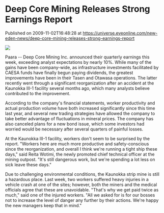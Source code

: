 # Deep Core Mining Releases Strong Earnings Report
Published on 2009-11-02T16:48:28 at https://universe.eveonline.com/new-eden-news/deep-core-mining-releases-strong-earnings-report

![](http://www.eve-mercury.net/images/mercurybanner.png)  
  
Paara -- Deep Core Mining Inc. announced their quarterly earnings this week, exceeding analyst expectations by nearly 10%.  While many of the gains have been company-wide, as infrastructure investments facilitated by CAESA funds have finally begun paying dividends, the greatest improvements have been in their Tasen and Otawasa operations.  The latter recently went through a significant reorganization after an accident at the Kaunokka III-1 facility several months ago, which many analysts believe contributed to the improvement.

According to the company's financial statements, worker productivity and actual production volume have both increased significantly since this time last year, and several new trading strategies have allowed the company to take better advantage of fluctuations in mineral prices.  The company has also canceled plans for a new bond issue, which some investors had worried would be necessary after several quarters of painful losses.

At the Kaunokka III-1 facility, workers don't seem to be surprised by the report.  "Workers here are much more productive and safety-conscious since the reorganization, and overall I think we're running a tight ship these days," said Reita Wotimi, the newly promoted chief technical officer at the mining outpost.  "It's still dangerous work, but we're spending a lot less on sick leave these days."

Due to challenging environmental conditions, the Kaunokka strip mine is still a hazardous place. Last week, two workers suffered heavy injuries in a vehicle crash at one of the sites; however, both the miners and the medical officials agree that these are unavoidable. "That's why we get paid twice as much," said one of the injured workers. "All we asked for is for our bosses not to increase the level of danger any further by their actions. We're happy the new managers keep that in mind."
